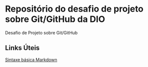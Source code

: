 # Repositório do desafio de projeto sobre Git/GitHub da DIO
Desafio de Projeto sobre Git/GitHub

## Links Úteis
[Sintaxe básica Markdown](https://www.markdownguide.org/basic-syntax/)
